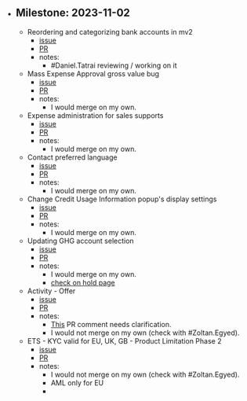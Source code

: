 - ## Milestone: 2023-11-02
	- Reordering and categorizing bank accounts in mv2
		- [issue](https://gitlab.vertis.com:8443/vertis/mv2/-/issues/6674)
		- [PR](https://gitlab.vertis.com:8443/vertis/mv2/-/merge_requests/222/diffs)
		- notes:
			- #Daniel.Tatrai reviewing / working on it
	- Mass Expense Approval gross value bug
		- [issue](https://gitlab.vertis.com:8443/vertis/mv2/-/issues/7085)
		- [PR](https://gitlab.vertis.com:8443/vertis/mv2/-/merge_requests/471/diffs)
		- notes:
			- I would merge on my own.
	- Expense administration for sales supports
		- [issue](https://gitlab.vertis.com:8443/vertis/mv2/-/issues/7074)
		- [PR](https://gitlab.vertis.com:8443/vertis/mv2/-/merge_requests/468/diffs)
		- notes:
			- I would merge on my own.
	- Contact preferred language
		- [issue](https://gitlab.vertis.com:8443/vertis/mv2/-/issues/6999)
		- [PR](https://gitlab.vertis.com:8443/vertis/mv2/-/merge_requests/449/diffs)
		- notes:
			- I would merge on my own.
	- Change Credit Usage Information popup's display settings
		- [issue](https://gitlab.vertis.com:8443/vertis/mv2/-/issues/6994)
		- [PR](https://gitlab.vertis.com:8443/vertis/mv2/-/merge_requests/446/diffs)
		- notes:
			- I would merge on my own.
	- Updating GHG account selection
		- [issue](https://gitlab.vertis.com:8443/vertis/mv2/-/issues/6868)
		- [PR](https://gitlab.vertis.com:8443/vertis/mv2/-/merge_requests/384/diffs)
		- notes:
			- I would merge on my own.
			- [check on hold page](https://dev.mv2.com/react/#/transfer/ets_unit/management/#tab=on_hold#due_date__lte=2023-11-30)
	- Activity - Offer
		- [issue](https://gitlab.vertis.com:8443/vertis/mv2/-/issues/6764)
		- [PR](https://gitlab.vertis.com:8443/vertis/mv2/-/merge_requests/312/diffs)
		- notes:
			- [This](https://gitlab.vertis.com:8443/vertis/mv2/-/merge_requests/312#note_14401) PR comment needs clarification.
			- I would not merge on my own (check with #Zoltan.Egyed).
	- ETS - KYC valid for EU, UK, GB - Product Limitation Phase 2
		- [issue](https://gitlab.vertis.com:8443/vertis/mv2/-/issues/6525)
		- [PR](https://gitlab.vertis.com:8443/vertis/mv2/-/merge_requests/245)
		- notes:
			- I would not merge on my own (check with #Zoltan.Egyed).
			- AML only for EU
			-